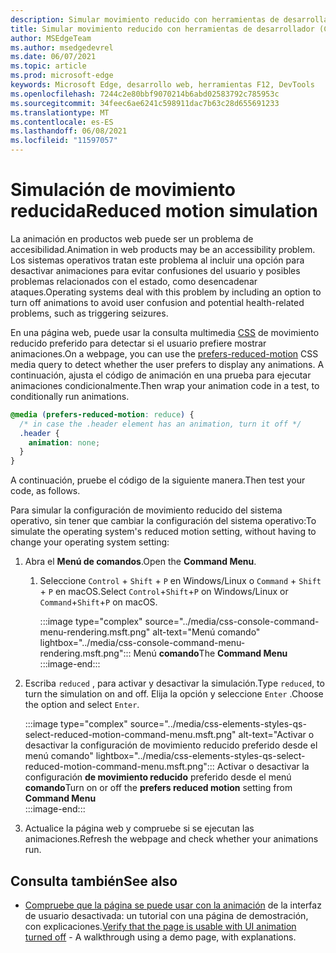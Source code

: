 ```yaml
---
description: Simular movimiento reducido con herramientas de desarrollador.
title: Simular movimiento reducido con herramientas de desarrollador (CSS prefiere el movimiento reducido)
author: MSEdgeTeam
ms.author: msedgedevrel
ms.date: 06/07/2021
ms.topic: article
ms.prod: microsoft-edge
keywords: Microsoft Edge, desarrollo web, herramientas F12, DevTools
ms.openlocfilehash: 7244c2e80bbf9070214b6abd02583792c785953c
ms.sourcegitcommit: 34feec6ae6241c598911dac7b63c28d655691233
ms.translationtype: MT
ms.contentlocale: es-ES
ms.lasthandoff: 06/08/2021
ms.locfileid: "11597057"
---
```

# <a name="reduced-motion-simulation"></a><span data-ttu-id="386af-104">Simulación de movimiento reducida</span><span class="sxs-lookup"><span data-stu-id="386af-104">Reduced motion simulation</span></span>  

<span data-ttu-id="386af-105">La animación en productos web puede ser un problema de accesibilidad.</span><span class="sxs-lookup"><span data-stu-id="386af-105">Animation in web products may be an accessibility problem.</span></span>  <span data-ttu-id="386af-106">Los sistemas operativos tratan este problema al incluir una opción para desactivar animaciones para evitar confusiones del usuario y posibles problemas relacionados con el estado, como desencadenar ataques.</span><span class="sxs-lookup"><span data-stu-id="386af-106">Operating systems deal with this problem by including an option to turn off animations to avoid user confusion and potential health-related problems, such as triggering seizures.</span></span>  

<span data-ttu-id="386af-107">En una página web, puede usar la consulta multimedia [CSS][MDNPrefersReducedMotion] de movimiento reducido preferido para detectar si el usuario prefiere mostrar animaciones.</span><span class="sxs-lookup"><span data-stu-id="386af-107">On a webpage, you can use the [prefers-reduced-motion][MDNPrefersReducedMotion] CSS media query to detect whether the user prefers to display any animations.</span></span>  <span data-ttu-id="386af-108">A continuación, ajusta el código de animación en una prueba para ejecutar animaciones condicionalmente.</span><span class="sxs-lookup"><span data-stu-id="386af-108">Then wrap your animation code in a test, to conditionally run animations.</span></span>  

```css
@media (prefers-reduced-motion: reduce) {
  /* in case the .header element has an animation, turn it off */
  .header {
    animation: none;
  }
}
```  

<span data-ttu-id="386af-109">A continuación, pruebe el código de la siguiente manera.</span><span class="sxs-lookup"><span data-stu-id="386af-109">Then test your code, as follows.</span></span>

<span data-ttu-id="386af-110">Para simular la configuración de movimiento reducido del sistema operativo, sin tener que cambiar la configuración del sistema operativo:</span><span class="sxs-lookup"><span data-stu-id="386af-110">To simulate the operating system's reduced motion setting, without having to change your operating system setting:</span></span>

1.  <span data-ttu-id="386af-111">Abra el **Menú de comandos**.</span><span class="sxs-lookup"><span data-stu-id="386af-111">Open the **Command Menu**.</span></span>  
    1.  <span data-ttu-id="386af-112">Seleccione `Control` + `Shift` + `P` en Windows/Linux o `Command` + `Shift` + `P` en macOS.</span><span class="sxs-lookup"><span data-stu-id="386af-112">Select `Control`+`Shift`+`P` on Windows/Linux or `Command`+`Shift`+`P` on macOS.</span></span>  
        
        :::image type="complex" source="../media/css-console-command-menu-rendering.msft.png" alt-text="Menú comando" lightbox="../media/css-console-command-menu-rendering.msft.png":::
           <span data-ttu-id="386af-114">Menú **comando**</span><span class="sxs-lookup"><span data-stu-id="386af-114">The **Command Menu**</span></span>  
        :::image-end:::  
        
1.  <span data-ttu-id="386af-115">Escriba `reduced` , para activar y desactivar la simulación.</span><span class="sxs-lookup"><span data-stu-id="386af-115">Type `reduced`, to turn the simulation on and off.</span></span>  <span data-ttu-id="386af-116">Elija la opción y seleccione `Enter` .</span><span class="sxs-lookup"><span data-stu-id="386af-116">Choose the option and select `Enter`.</span></span>  
    
    :::image type="complex" source="../media/css-elements-styles-qs-select-reduced-motion-command-menu.msft.png" alt-text="Activar o desactivar la configuración de movimiento reducido preferido desde el menú comando" lightbox="../media/css-elements-styles-qs-select-reduced-motion-command-menu.msft.png":::
       <span data-ttu-id="386af-118">Activar o desactivar la configuración **de movimiento reducido** preferido desde el menú **comando**</span><span class="sxs-lookup"><span data-stu-id="386af-118">Turn on or off the **prefers reduced motion** setting from **Command Menu**</span></span>  
    :::image-end:::  
    
1.  <span data-ttu-id="386af-119">Actualice la página web y compruebe si se ejecutan las animaciones.</span><span class="sxs-lookup"><span data-stu-id="386af-119">Refresh the webpage and check whether your animations run.</span></span>


## <a name="see-also"></a><span data-ttu-id="386af-120">Consulta también</span><span class="sxs-lookup"><span data-stu-id="386af-120">See also</span></span>

* <span data-ttu-id="386af-121">[Compruebe que la página se puede usar con la animación](test-reduced-ui-motion.md) de la interfaz de usuario desactivada: un tutorial con una página de demostración, con explicaciones.</span><span class="sxs-lookup"><span data-stu-id="386af-121">[Verify that the page is usable with UI animation turned off](test-reduced-ui-motion.md) - A walkthrough using a demo page, with explanations.</span></span>

    
<!-- links -->  
[DevtoolsIndex]: ../index.md "Microsoft Edge (Chromium) Developer Tools | Microsoft Docs"  
[MDNPrefersReducedMotion]: https://developer.mozilla.org/docs/Web/CSS/@media/prefers-reduced-motion "prefers-reduced-motion | MDN"  

